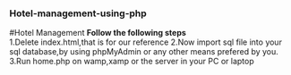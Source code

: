 ### Hotel-management-using-php
#Hotel Management
**Follow the following steps**</br>
1.Delete index.html,that is for our reference
2.Now import sql file into your sql database,by using phpMyAdmin or any other means prefered by you.
3.Run home.php on wamp,xamp or the server in your PC or laptop
